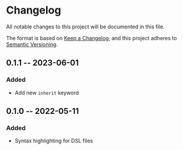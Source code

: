 # Changelog

All notable changes to this project will be documented in this file.

The format is based on [Keep a Changelog](https://keepachangelog.com/en/1.0.0/),
and this project adheres to [Semantic Versioning](https://semver.org/spec/v2.0.0.html).

## 0.1.1 -- 2023-06-01

### Added

-   Add new `inherit` keyword

## 0.1.0 -- 2022-05-11

### Added

-   Syntax highlighting for DSL files
